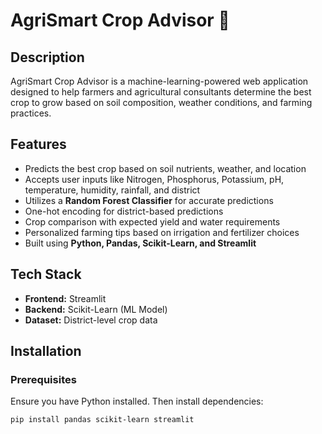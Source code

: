 # AgriSmart Crop Advisor 🌾 

## Description  
AgriSmart Crop Advisor is a machine-learning-powered web application designed to help farmers and agricultural consultants determine the best crop to grow based on soil composition, weather conditions, and farming practices.  

## Features  
- Predicts the best crop based on soil nutrients, weather, and location  
- Accepts user inputs like Nitrogen, Phosphorus, Potassium, pH, temperature, humidity, rainfall, and district  
- Utilizes a **Random Forest Classifier** for accurate predictions  
- One-hot encoding for district-based predictions  
- Crop comparison with expected yield and water requirements  
- Personalized farming tips based on irrigation and fertilizer choices  
- Built using **Python, Pandas, Scikit-Learn, and Streamlit**  

## Tech Stack  
- **Frontend:** Streamlit  
- **Backend:** Scikit-Learn (ML Model)  
- **Dataset:** District-level crop data  

## Installation  
### Prerequisites  
Ensure you have Python installed. Then install dependencies:  

```sh
pip install pandas scikit-learn streamlit



